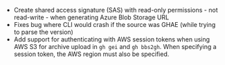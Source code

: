 - Create shared access signature (SAS) with read-only permissions - not read-write - when generating Azure Blob Storage URL
- Fixes bug where CLI would crash if the source was GHAE (while trying to parse the version)
- Add support for authenticating with AWS session tokens when using AWS S3 for archive upload in `gh gei` and `gh bbs2gh`. When specifying a session token, the AWS region must also be specified.